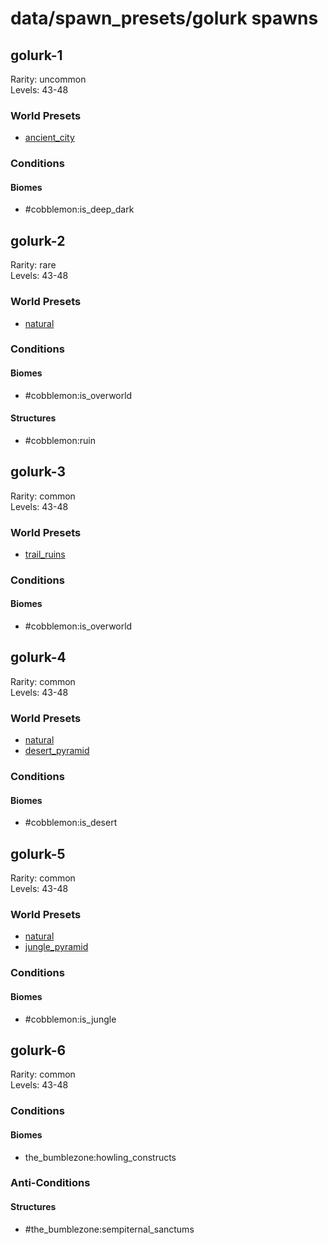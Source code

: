 # data/spawn_presets/golurk spawns  
  
## golurk-1  
Rarity: uncommon  
Levels: 43-48  
  
### World Presets  
* [ancient_city](/data/world_presets/ancient_city.md)  
  
### Conditions  
  
#### Biomes  
  * #cobblemon:is_deep_dark
  
  
## golurk-2  
Rarity: rare  
Levels: 43-48  
  
### World Presets  
* [natural](/data/world_presets/natural.md)  
  
### Conditions  
  
#### Biomes  
  * #cobblemon:is_overworld
  
  
#### Structures  
  * #cobblemon:ruin
  
  
## golurk-3  
Rarity: common  
Levels: 43-48  
  
### World Presets  
* [trail_ruins](/data/world_presets/trail_ruins.md)  
  
### Conditions  
  
#### Biomes  
  * #cobblemon:is_overworld
  
  
## golurk-4  
Rarity: common  
Levels: 43-48  
  
### World Presets  
* [natural](/data/world_presets/natural.md)  
* [desert_pyramid](/data/world_presets/desert_pyramid.md)  
  
### Conditions  
  
#### Biomes  
  * #cobblemon:is_desert
  
  
## golurk-5  
Rarity: common  
Levels: 43-48  
  
### World Presets  
* [natural](/data/world_presets/natural.md)  
* [jungle_pyramid](/data/world_presets/jungle_pyramid.md)  
  
### Conditions  
  
#### Biomes  
  * #cobblemon:is_jungle
  
  
## golurk-6  
Rarity: common  
Levels: 43-48  
  
### Conditions  
  
#### Biomes  
  * the_bumblezone:howling_constructs
  
  
### Anti-Conditions  
  
#### Structures  
  * #the_bumblezone:sempiternal_sanctums
  
